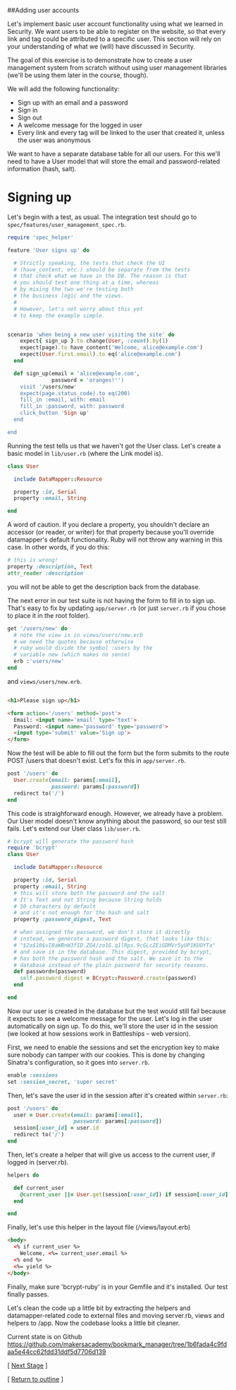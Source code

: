 ##Adding user accounts

Let's implement basic user account functionality using what we learned in Security. We want users to be able to register on the website, so that every link and tag could be attributed to a specific user. This section will rely on your understanding of what we (will) have discussed in Security.

The goal of this exercise is to demonstrate how to create a user management system from scratch without using user management libraries (we'll be using them later in the course, though).

We will add the following functionality:
* Sign up with an email and a password
* Sign in
* Sign out
* A welcome message for the logged in user
* Every link and every tag will be linked to the user that created it, unless the user was anonymous

We want to have a separate database table for all our users. For this we'll need to have a User model that will store the email and password-related information (hash, salt).

# Signing up

Let's begin with a test, as usual. The integration test should go to ```spec/features/user_management_spec.rb```.
```ruby
require 'spec_helper'

feature 'User signs up' do

  # Strictly speaking, the tests that check the UI
  # (have_content, etc.) should be separate from the tests
  # that check what we have in the DB. The reason is that
  # you should test one thing at a time, whereas
  # by mixing the two we're testing both
  # the business logic and the views.
  #
  # However, let's not worry about this yet
  # to keep the example simple.


scenario 'when being a new user visiting the site' do
    expect{ sign_up }.to change(User, :count).by(1)
    expect(page).to have_content('Welcome, alice@example.com')
    expect(User.first.email).to eq('alice@example.com')
  end

  def sign_up(email = 'alice@example.com',
              password = 'oranges!'')
    visit '/users/new'
    expect(page.status_code).to eq(200)
    fill_in :email, with: email
    fill_in :password, with: password
    click_button 'Sign up'
  end

end
```

Running the test tells us that we haven't got the User class. Let's create a basic model in ```lib/user.rb``` (where the Link model is).

```ruby
class User

  include DataMapper::Resource

  property :id, Serial
  property :email, String

end
```

A word of caution. If you declare a property, you shouldn't declare an accessor (or reader, or writer) for that property because you'll override datamapper's default functionality. Ruby will not throw any warning in this case. In other words, if you do this:

```ruby
# this is wrong!
property :description, Text
attr_reader :description
```

you will not be able to get the description back from the database.

The next error in our test suite is not having the form to fill in to sign up. That's easy to fix by updating ```app/server.rb``` (or just ```server.rb``` if you chose to place it in the root folder).

```ruby
get '/users/new' do
  # note the view is in views/users/new.erb
  # we need the quotes because otherwise
  # ruby would divide the symbol :users by the
  # variable new (which makes no sense)
  erb :'users/new'
end

```


and ```views/users/new.erb```.

```html

<h1>Please sign up</h1>

<form action='/users' method='post'>
  Email: <input name='email' type='text'>
  Password: <input name='password' type='password'>
  <input type='submit' value='Sign up'>
</form>

```

Now the test will be able to fill out the form but the form submits to the route POST /users that doesn't exist. Let's fix this in ```app/server.rb```.

```ruby
post '/users' do
  User.create(email: params[:email],
              password: params[:password])
  redirect to('/')
end
```

This code is straighforward enough. However, we already have a problem. Our User model doesn't know anything about the password, so our test still fails. Let's extend our User class ```lib/user.rb```.

```ruby
# bcrypt will generate the password hash
require 'bcrypt'
class User

  include DataMapper::Resource

  property :id, Serial
  property :email, String
  # this will store both the password and the salt
  # It's Text and not String because String holds
  # 50 characters by default
  # and it's not enough for the hash and salt
  property :password_digest, Text

  # when assigned the password, we don't store it directly
  # instead, we generate a password digest, that looks like this:
  # "$2a$10$vI8aWBnW3fID.ZQ4/zo1G.q1lRps.9cGLcZEiGDMVr5yUP1KUOYTa"
  # and save it in the database. This digest, provided by bcrypt,
  # has both the password hash and the salt. We save it to the
  # database instead of the plain password for security reasons.
  def password=(password)
    self.password_digest = BCrypt::Password.create(password)
  end

end

```

Now our user is created in the database but the test would still fail because it expects to see a welcome message for the user. Let's log in the user automatically on sign up. To do this, we'll store the user id in the session (we looked at how sessions work in Battleships – web version).

First, we need to enable the sessions and set the encryption key to make sure nobody can tamper with our cookies. This is done by changing Sinatra's configuration, so it goes into ```server.rb```.

```ruby
enable :sessions
set :session_secret, 'super secret'
```

Then, let's save the user id in the session after it's created within ```server.rb```:

```ruby
post '/users' do
  user = User.create(email: params[:email],
                     password: params[:password])
  session[:user_id] = user.id
  redirect to('/')
end
```

Then, let's create a helper that will give us access to the current user, if logged in (server.rb).

```ruby
helpers do

  def current_user
    @current_user ||= User.get(session[:user_id]) if session[:user_id]
  end

end

```

Finally, let's use this helper in the layout file (/views/layout.erb)

```html
<body>
  <% if current_user %>
    Welcome, <%= current_user.email %>
  <% end %>
  <%= yield %>
</body>

```

Finally, make sure 'bcrypt-ruby' is in your Gemfile and it's installed. Our test finally passes.

Let's clean the code up a little bit by extracting the helpers and datamapper-related code to external files and moving server.rb, views and helpers to /app. Now the codebase looks a little bit cleaner.

Current state is on Github
https://github.com/makersacademy/bookmark_manager/tree/1b6fada4c9fdaa5e44cc62fdd31ddf5d7706d139

[ [Next Stage](bookmark_manager_stage_3.md) ]

[ [Return to outline](bookmark_manager.md) ]
